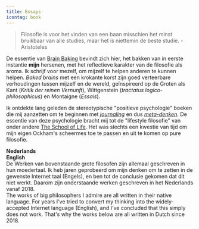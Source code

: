 ```yaml
---
title: Essays
icontag: book
---
```


> Filosofie is voor het vinden van een baan misschien het minst bruikbaar van alle studies, maar het is niettemin de beste studie. - Aristoteles

De essentie van [Brain Baking](/) bevindt zich hier, het bakken van in eerste instantie **mijn** hersenen, met het reflectieve karakter van de filosofie als aroma. Ik schrijf voor mezelf, om mijzelf te helpen anderen te kunnen helpen. _Baked brains_ met een krokante korst zijn goed verteerbare verhoudingen tussen mijzelf en de wereld, geïnspireerd op de Groten als Kant (_Kritik der reinen Vernunft_), Wittgenstein (_tractatus logico-philosophicus_) en Montaigne (_Essais_). 

Ik ontdekte lang geleden de stereotypische "positieve psychologie" boeken die mij aanzetten om te beginnen met [_journaling_](/post/journaling-in-practice/) en dus [_meta-denken_](/post/healing-creative-scars/). De essentie van deze psychologie bracht mij tot de "lifestyle filosofie" van onder andere [The School of Life](https://www.theschooloflife.com/). Het was slechts een kwestie van tijd om mijn eigen Ockham's scheermes toe te passen en uit te komen op pure filosofie. 

<div class="row">
    <div class="col-md-6"><strong>Nederlands</strong></div>
    <div class="col-md-6"><strong>English</strong></div>
</div>
<div class="row">
    <div class="col-md-6">
        De Werken van bovenstaande grote filosofen  zijn allemaal geschreven in hun moedertaal. Ik heb jaren geprobeerd om mijn denken om te zetten in de gewenste Internet taal (Engels), en ben tot de conclusie gekomen dat dit niet werkt. Daarom zijn onderstaande werken geschreven in het Nederlands vanaf 2018. 
    </div>
    <div class="col-md-6">
        The works of big philosophers I admire are all written in their native language. For years I've tried to convert my thinking into the widely-accepted Internet language (English), and I've concluded that this simply does not work. That's why the works below are all written in Dutch since 2018.
    </div>
</div>

</div>

